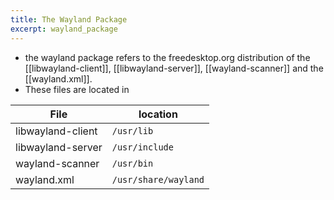 ```yaml
---
title: The Wayland Package
excerpt: wayland_package
---
```

- the wayland package refers to the freedesktop.org distribution of the [[libwayland-client]], [[libwayland-server]], [[wayland-scanner]] and the [[wayland.xml]]. 
- These files are located in

| File | location|
| --- | ---|
| libwayland-client | `/usr/lib` |
| libwayland-server | `/usr/include` |
| wayland-scanner | `/usr/bin` |
| wayland.xml | `/usr/share/wayland` |
